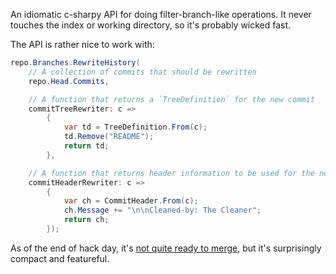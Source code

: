 An idiomatic c-sharpy API for doing filter-branch-like operations. It never touches the index or working directory, so it's probably wicked fast.

The API is rather nice to work with:

```csharp
repo.Branches.RewriteHistory(
	// A collection of commits that should be rewritten
	repo.Head.Commits,

	// A function that returns a `TreeDefinition` for the new commit
	commitTreeRewriter: c =>
		{
			var td = TreeDefinition.From(c);
			td.Remove("README");
			return td;
		},

	// A function that returns header information to be used for the new commit
	commitHeaderRewriter: c =>
		{
			var ch = CommitHeader.From(c);
			ch.Message += "\n\nCleaned-by: The Cleaner";
			return ch;
		});
```

As of the end of hack day, it's [not quite ready to merge](https://github.com/libgit2/libgit2sharp/pull/429), but it's surprisingly compact and featureful.
